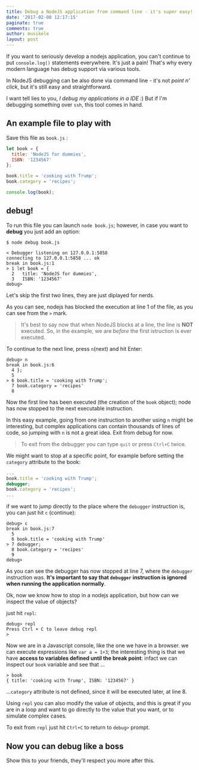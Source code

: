 ```yaml
---
title: Debug a NodeJS application from command line - it's super easy!
date: '2017-02-08 12:17:15'
paginate: true
comments: true
author: musikele
layout: post
---
```

If you want to seriously develop a nodejs application, you can't continue to put `console.log()` statements everywhere. It's just a pain! That's why every modern language has debug support via various tools.

In NodeJS debugging can be also done via command line - it's not _point n' click_, but it's still easy and straightforward.

I want tell lies to you, _I debug my applications in a IDE_ :) But if I'm debugging something over `ssh`, this tool comes in hand.

## An example file to play with

Save this file as `book.js` :

```javascript
let book = {
  title: 'NodeJS for dummies',
  ISBN: '1234567'
};

book.title = 'cooking with Trump';
book.category = 'recipes';

console.log(book);
```

## debug!

To run this file you can launch `node book.js`; however, in case you want to **debug** you just add an option:

```terminal
$ node debug book.js 

< Debugger listening on 127.0.0.1:5858
connecting to 127.0.0.1:5858 ... ok
break in book.js:1
> 1 let book = {
  2   title: 'NodeJS for dummies',
  3   ISBN: '1234567'
debug>
```

Let's skip the first two lines, they are just diplayed for nerds.

As you can see, nodejs has blocked the execution at line 1 of the file, as you can see from the `>` mark.

> It's best to say now that when NodeJS blocks at a line, the line is **NOT** executed. So, in the example, we are _before_ the first istruction is ever executed.

To continue to the next line, press `n`(next) and hit Enter:

```terminal
debug> n
break in book.js:6
  4 };
  5
> 6 book.title = 'cooking with Trump';
  7 book.category = 'recipes'
  8
```

Now the first line has been executed (the creation of the `book` object); node has now stopped to the next executable instruction.

In this easy example, going from one instruction to another using `n` might be interesting, but complex applications can contain thousands of lines of code, so jumping with `n` is not a great idea. Exit from debug for now.

> To exit from the debugger you can type `quit` or press `Ctrl+C` twice.

We might want to stop at a specific point, for example before setting the `category` attribute to the book:

```javascript
...
book.title = 'cooking with Trump';
debugger; 
book.category = 'recipes';
...
```

if we want to jump directly to the place where the `debugger` instruction is, you can just hit `c` (continue):

```terminal
debug> c
break in book.js:7
  5
  6 book.title = 'cooking with Trump'
> 7 debugger;
  8 book.category = 'recipes'
  9
debug>
```

As you can see the debugger has now stopped at line 7, where the `debugger` instruction was. **It's important to say that `debugger` instruction is ignored when running the application normally**.

Ok, now we know how to stop in a nodejs application, but how can we inspect the value of objects?

just hit `repl`:

```terminal
debug> repl
Press Ctrl + C to leave debug repl
>
```

Now we are in a Javascript console, like the one we have in a browser. we can execute expressions like `var a = 1+3`; the interesting thing is that we have **access to variables defined until the break point**: infact we can inspect our `book` variable and see that ...

```terminal
> book
{ title: 'cooking with Trump', ISBN: '1234567' }
```

...`category` attribute is not defined, since it will be executed later, at line 8.

Using `repl` you can also modify the value of objects, and this is great if you are in a loop and want to go directly to the value that you want, or to simulate complex cases.

To exit from `repl` just hit `Ctrl+C` to return to `debug>` prompt.

## Now you can debug like a boss

Show this to your friends, they'll respect you more after this.